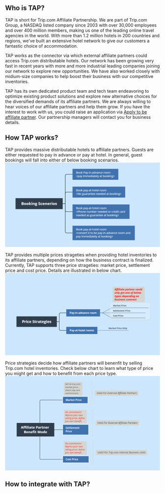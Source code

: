 ## Who is TAP?
TAP is short for Trip.com Affiliate Partnership. We are part of Trip.com Group, a NASDAQ listed company since 2003 with over 30,000 employees and over 400 million members, making us one of the leading online travel agencies in the world. With more than 1.2 million hotels in 200 countries and regions, we've built an extensive hotel network to give our customers a fantastic choice of accommodation.

TAP works as the connector via which external affiliate partners could access Trip.com distributable hotels. Our network has been growing very fast in recent years with more and more industrial leading companies joining our network to explore new opportunities. We have also worked closely with midium-size companies to help boost their business with our competitive inventories.

TAP has its own dedicated product team and tech team endeavoring to optimize existing product solutions and explore new alternative choices for the diversified demands of its affiliate partners. We are always willing to hear voices of our affiliate partners and help them grow. If you have the interest to work with us, you could raise an application via [Apply to be affiliate partner](https://dev.ctrip.com/#/cooperation/globalapply). Our partnership managers will contact you for business details.

## How TAP works?
<a name="how-tap-works"></a>
TAP provides massive distributable hotels to affiliate partners. Guests are either requested to pay in advance or pay at hotel. In general, guest bookings will fall into either of below booking scenarios.  
![Picture is missing! Contact Trip.com product manager for help.](../assets/pictures/booking-scenario.png)

TAP provides multiple prices strageties when providing hotel inventories to its affiliate partners, depending on how the business contract is finalized. Currently, TAP supports three price strageties: market price, settlement price and cost price. Details are illustrated in below chart.  
![Picture is missing! Contact Trip.com product manager for help.](../assets/pictures/price-strategy.png)

Price strategies decide how affiliate partners will benenfit by selling Trip.com hotel inventories. Check below chart to learn what type of price you might get and how to benefit from each price type.
![Picture is missing! Contact Trip.com product manager for help.](../assets/pictures/benefit-mode.png)

## How to integrate with TAP?
